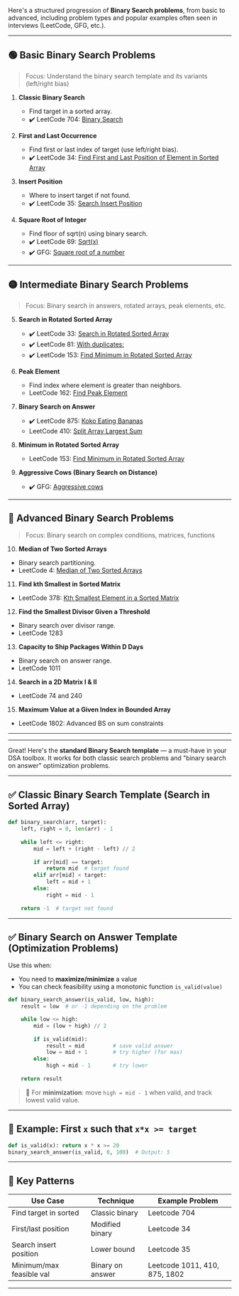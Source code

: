 Here's a structured progression of **Binary Search problems**, from basic to advanced, including problem types and popular examples often seen in interviews (LeetCode, GFG, etc.).

---

## 🟢 Basic Binary Search Problems

> Focus: Understand the binary search template and its variants (left/right bias)

1. **Classic Binary Search**

   * Find target in a sorted array.
   * ✔️ LeetCode 704: [Binary Search](https://leetcode.com/problems/binary-search/)

2. **First and Last Occurrence**

   * Find first or last index of target (use left/right bias).
   * ✔️ LeetCode 34: [Find First and Last Position of Element in Sorted Array](https://leetcode.com/problems/find-first-and-last-position-of-element-in-sorted-array/)

3. **Insert Position**

   * Where to insert target if not found.
   * ✔️ LeetCode 35: [Search Insert Position](https://leetcode.com/problems/search-insert-position/)

4. **Square Root of Integer**

   * Find floor of sqrt(n) using binary search.
   * ✔️ LeetCode 69: [Sqrt(x)](https://leetcode.com/problems/sqrtx/)
   * ✔️ GFG: [Square root of a number](https://www.geeksforgeeks.org/square-root-of-an-integer/)

---

## 🟡 Intermediate Binary Search Problems

> Focus: Binary search in answers, rotated arrays, peak elements, etc.

5. **Search in Rotated Sorted Array**

   * ✔️ LeetCode 33: [Search in Rotated Sorted Array](https://leetcode.com/problems/search-in-rotated-sorted-array/)
   * ✔️ LeetCode 81: [With duplicates: ](https://leetcode.com/problems/search-in-rotated-sorted-array-ii/)
   * ✔️ LeetCode 153: [Find Minimum in Rotated Sorted Array](https://leetcode.com/problems/find-minimum-in-rotated-sorted-array/)


6. **Peak Element**

   * Find index where element is greater than neighbors.
   * LeetCode 162: [Find Peak Element](https://leetcode.com/problems/find-peak-element/)

7. **Binary Search on Answer**

   * ✔️ LeetCode 875: [Koko Eating Bananas](https://leetcode.com/problems/koko-eating-bananas/)
   * LeetCode 410: [Split Array Largest Sum](https://leetcode.com/problems/split-array-largest-sum/)

8. **Minimum in Rotated Sorted Array**

   * LeetCode 153: [Find Minimum in Rotated Sorted Array](https://leetcode.com/problems/find-minimum-in-rotated-sorted-array/)

9. **Aggressive Cows (Binary Search on Distance)**

   * ✔️ GFG: [Aggressive cows](https://www.geeksforgeeks.org/aggressive-cows-dynamic-programming-approach/)

---

## 🔴 Advanced Binary Search Problems

> Focus: Binary search on complex conditions, matrices, functions

10. **Median of Two Sorted Arrays**

* Binary search partitioning.
* LeetCode 4: [Median of Two Sorted Arrays](https://leetcode.com/problems/median-of-two-sorted-arrays/)

11. **Find kth Smallest in Sorted Matrix**

* LeetCode 378: [Kth Smallest Element in a Sorted Matrix](https://leetcode.com/problems/kth-smallest-element-in-a-sorted-matrix/)

12. **Find the Smallest Divisor Given a Threshold**

* Binary search over divisor range.
* LeetCode 1283

13. **Capacity to Ship Packages Within D Days**

* Binary search on answer range.
* LeetCode 1011

14. **Search in a 2D Matrix I & II**

* LeetCode 74 and 240

15. **Maximum Value at a Given Index in Bounded Array**

* LeetCode 1802: Advanced BS on sum constraints

---

---

Great! Here's the **standard Binary Search template** — a must-have in your DSA toolbox. It works for both classic search problems and "binary search on answer" optimization problems.

---

## ✅ Classic Binary Search Template (Search in Sorted Array)

```python
def binary_search(arr, target):
    left, right = 0, len(arr) - 1
    
    while left <= right:
        mid = left + (right - left) // 2
        
        if arr[mid] == target:
            return mid  # target found
        elif arr[mid] < target:
            left = mid + 1
        else:
            right = mid - 1
    
    return -1  # target not found
```

---

## ✅ Binary Search on Answer Template (Optimization Problems)

Use this when:

* You need to **maximize/minimize** a value
* You can check feasibility using a monotonic function `is_valid(value)`

```python
def binary_search_answer(is_valid, low, high):
    result = low  # or -1 depending on the problem

    while low <= high:
        mid = (low + high) // 2
        
        if is_valid(mid):
            result = mid         # save valid answer
            low = mid + 1        # try higher (for max)
        else:
            high = mid - 1       # try lower
    
    return result
```

> 🔁 For **minimization**: move `high = mid - 1` when valid, and track lowest valid value.

---

## 🧪 Example: First `x` such that `x*x >= target`

```python
def is_valid(x): return x * x >= 20
binary_search_answer(is_valid, 0, 100)  # Output: 5
```

---

## 📌 Key Patterns

| Use Case                 | Technique        | Example Problem               |
| ------------------------ | ---------------- | ----------------------------- |
| Find target in sorted    | Classic binary   | Leetcode 704                  |
| First/last position      | Modified binary  | Leetcode 34                   |
| Search insert position   | Lower bound      | Leetcode 35                   |
| Minimum/max feasible val | Binary on answer | Leetcode 1011, 410, 875, 1802 |

---
